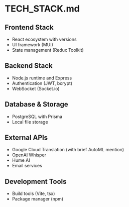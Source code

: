 # TECH_STACK.md

## Frontend Stack
- React ecosystem with versions
- UI framework (MUI)
- State management (Redux Toolkit)

## Backend Stack  
- Node.js runtime and Express
- Authentication (JWT, bcrypt)
- WebSocket (Socket.io)

## Database & Storage
- PostgreSQL with Prisma
- Local file storage

## External APIs
- Google Cloud Translation (with brief AutoML mention)
- OpenAI Whisper
- Hume AI
- Email services

## Development Tools
- Build tools (Vite, tsx)
- Package manager (npm)